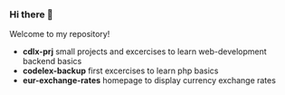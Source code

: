 ### Hi there 👋

Welcome to my repository!

+ **cdlx-prj** small projects and excercises to learn web-development backend basics
+ **codelex-backup** first excercises to learn php basics
+ **eur-exchange-rates** homepage to display currency exchange rates
